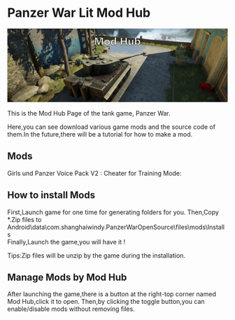# Panzer War Lit Mod Hub

![ModHub](https://github.com/Doreamonsky/Panzer-War-Lit-Mod/blob/master/Pics/ModHub.jpg?raw=true)

This is the Mod Hub Page of the tank game, Panzer War.

Here,you can see download various game mods and the source code of them.In the future,there will be a tutorial for how to make a mod.

## Mods

Girls und Panzer Voice Pack V2 :
Cheater for Training Mode:

## How to install Mods

First,Launch game for one time for generating folders for you.
Then,Copy \*.Zip files to Android\data\com.shanghaiwindy.PanzerWarOpenSource\files\mods\Installs\
Finally,Launch the game,you will have it !

Tips:Zip files will be unzip by the game during the installation.

## Manage Mods by Mod Hub

After launching the game,there is a button at the right-top corner named Mod Hub,click it to open.
Then,by clicking the toggle button,you can enable/disable mods without removing files.
